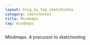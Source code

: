 ```yaml
---
layout: blog_by_tag_sketchnotes
category: sketchnotes
title: Mindmaps
tag: mindmaps
---
```


Mindmaps. A precursor to sketchnoting
